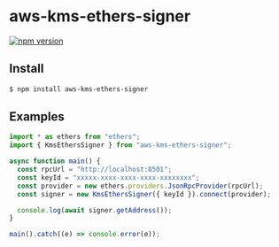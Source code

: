 # aws-kms-ethers-signer

[![npm version](https://badge.fury.io/js/aws-kms-ethers-signer.svg)](https://www.npmjs.com/package/aws-kms-ethers-signer)

## Install

```bash
$ npm install aws-kms-ethers-signer
```

## Examples

```ts
import * as ethers from "ethers";
import { KmsEthersSigner } from "aws-kms-ethers-signer";

async function main() {
  const rpcUrl = "http://localhost:8501";
  const keyId = "xxxxx-xxxx-xxxx-xxxx-xxxxxxxx";
  const provider = new ethers.providers.JsonRpcProvider(rpcUrl);
  const signer = new KmsEthersSigner({ keyId }).connect(provider);

  console.log(await signer.getAddress());
}

main().catch((e) => console.error(e));
```
